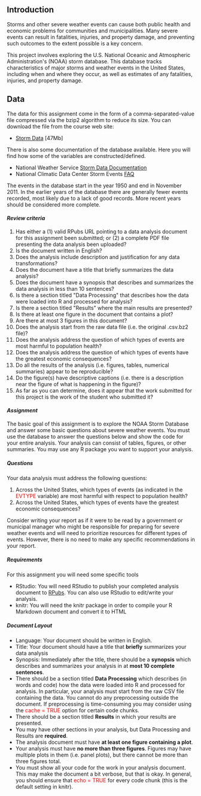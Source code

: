 ## Introduction
Storms and other severe weather events can cause both public health and economic problems for communities and municipalities. Many severe events can result in fatalities, injuries, and property damage, and preventing such outcomes to the extent possible is a key concern.

This project involves exploring the U.S. National Oceanic and Atmospheric Administration's (NOAA) storm database. This database tracks characteristics of major storms and weather events in the United States, including when and where they occur, as well as estimates of any fatalities, injuries, and property damage.

## Data
The data for this assignment come in the form of a comma-separated-value file compressed via the bzip2 algorithm to reduce its size. You can download the file from the course web site:

- [Storm Data](https://d396qusza40orc.cloudfront.net/repdata%2Fdata%2FStormData.csv.bz2) [47Mb]

There is also some documentation of the database available. Here you will find how some of the variables are constructed/defined.

- National Weather Service [Storm Data Documentation](https://d396qusza40orc.cloudfront.net/repdata%2Fpeer2_doc%2Fpd01016005curr.pdf)
- National Climatic Data Center Storm Events [FAQ](https://d396qusza40orc.cloudfront.net/repdata%2Fpeer2_doc%2FNCDC%20Storm%20Events-FAQ%20Page.pdf)

The events in the database start in the year 1950 and end in November 2011. In the earlier years of the database there are generally fewer events recorded, most likely due to a lack of good records. More recent years should be considered more complete.

#### *Review criteria* 
1) Has either a (1) valid RPubs URL pointing to a data analysis document for this assignment been submitted; or (2) a complete PDF file presenting the data analysis been uploaded?
2) Is the document written in English?
3) Does the analysis include description and justification for any data transformations?
4) Does the document have a title that briefly summarizes the data analysis?
5) Does the document have a synopsis that describes and summarizes the data analysis in less than 10 sentences?
6) Is there a section titled "Data Processing" that describes how the data were loaded into R and processed for analysis?
7) Is there a section titled "Results" where the main results are presented?
8) Is there at least one figure in the document that contains a plot?
9) Are there at most 3 figures in this document?
10) Does the analysis start from the raw data file (i.e. the original .csv.bz2 file)?
11) Does the analysis address the question of which types of events are most harmful to population health?
12) Does the analysis address the question of which types of events have the greatest economic consequences?
13) Do all the results of the analysis (i.e. figures, tables, numerical summaries) appear to be reproducible?
14) Do the figure(s) have descriptive captions (i.e. there is a description near the figure of what is happening in the figure)?
15) As far as you can determine, does it appear that the work submitted for this project is the work of the student who submitted it?

#### *Assignment*
The basic goal of this assignment is to explore the NOAA Storm Database and answer some basic questions about severe weather events. You must use the database to answer the questions below and show the code for your entire analysis. Your analysis can consist of tables, figures, or other summaries. You may use any R package you want to support your analysis.

##### Questions
Your data analysis must address the following questions:

1) Across the United States, which types of events (as indicated in the <span style="color:red;">EVTYPE</span> variable) are most harmful with respect to population health?
2) Across the United States, which types of events have the greatest economic consequences?

Consider writing your report as if it were to be read by a government or municipal manager who might be responsible for preparing for severe weather events and will need to prioritize resources for different types of events. However, there is no need to make any specific recommendations in your report.

##### Requirements
For this assignment you will need some specific tools

- RStudio: You will need RStudio to publish your completed analysis document to [RPubs](https://rpubs.com/geotsa). You can also use RStudio to edit/write your analysis.
- knitr: You will need the knitr package in order to compile your R Markdown document and convert it to HTML

##### Document Layout
- Language: Your document should be written in English.
- Title: Your document should have a title that **briefly** summarizes your data analysis
- Synopsis: Immediately after the title, there should be a **synopsis** which describes and summarizes your analysis in at **most 10 complete sentences**.
- There should be a section titled **Data Processing** which describes (in words and code) how the data were loaded into R and processed for analysis. In particular, your analysis must start from the raw CSV file containing the data. You cannot do any preprocessing outside the document. If preprocessing is time-consuming you may consider using the <span style="color:red;">cache = TRUE</span> option for certain code chunks.
- There should be a section titled **Results** in which your results are presented.
- You may have other sections in your analysis, but Data Processing and Results are **required**.
- The analysis document must have **at least one figure containing a plot**.
- Your analysis must have **no more than three figures**. Figures may have multiple plots in them (i.e. panel plots), but there cannot be more than three figures total.
- You must show all your code for the work in your analysis document. This may make the document a bit verbose, but that is okay. In general, you should ensure that <span style="color:red;">echo = TRUE</span> for every code chunk (this is the default setting in knitr).
